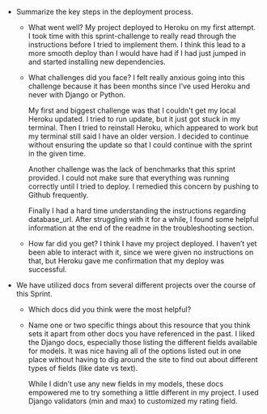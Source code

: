 - Summarize the key steps in the deployment process. 
  - What went well?
    My project deployed to Heroku on my first attempt.  I took time with this sprint-challenge to really read through the instructions before I tried to implement them.  I think this lead to a more smooth deploy than I would have had if I had just jumped in and started installing new dependencies.  

  - What challenges did you face? 
    I felt really anxious going into this challenge because it has been months since I've used Heroku and never with Django or Python. 

    My first and biggest challenge was that I couldn't get my local Heroku updated.  I tried to run update, but it just got stuck in my terminal.  Then I tried to reinstall Heroku, which appeared to work but my terminal still said I have an older version.  I decided to continue without ensuring the update so that I could continue with the sprint in the given time.

    Another challenge was the lack of benchmarks that this sprint provided.  I could not make sure that everything was running correctly until I tried to deploy.  I remedied this concern by pushing to Github frequently.  

    Finally I had a hard time understanding the instructions regarding database_url.
    After struggling with it for a while, I found some helpful information at the end of the readme in the troubleshooting section.  

  - How far did you get?
    I think I have my project deployed.  I haven’t yet been able to interact with it, since we were given no instructions on that, but Heroku gave me confirmation that my deploy was successful.  

- We have utilized docs from several different projects over the course of this Sprint.
  - Which docs did you think were the most helpful? 
  - Name one or two specific things about this resource that you think sets it apart from other docs you have referenced in the past. 
    I liked the Django docs, especially those listing the different fields available for models.  It was nice having all of the options listed out in one place without having to dig around the site to find out about different types of fields (like date vs text).  

    While I didn’t use any new fields in my models, these docs empowered me to try something a little different in my project.  I used Django validators (min and max) to customized my rating field.  


